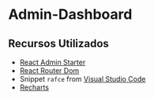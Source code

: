 # Admin-Dashboard

## Recursos Utilizados

- [React Admin Starter](https://github.com/safak/react-admin-ui/tree/starter)
- [React Router Dom](https://reactrouter.com/en/main/start/overview)
- Snippet `rafce` from [Visual Studio Code](https://code.visualstudio.com/)
- [Recharts](https://recharts.org/en-US/)
